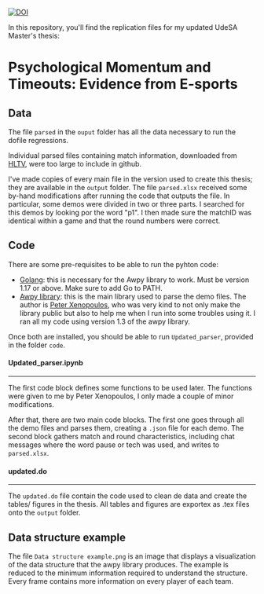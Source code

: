 [![DOI](https://zenodo.org/badge/506765367.svg)](https://zenodo.org/badge/latestdoi/506765367)


In this repository, you'll find the replication files for my updated UdeSA Master's thesis:

# Psychological Momentum and Timeouts: Evidence from E-sports

## Data
The file `parsed` in the `ouput` folder has all the data necessary to run the dofile regressions.

Individual parsed files containing match information, downloaded from [HLTV](https://www.hltv.org/results), were too large to include in github. 

I've made copies of every main file in the version used to create this thesis; they are available in the `output` folder. The file `parsed.xlsx` received some by-hand modifications after running the code that outputs the file. In particular, some demos were divided in two or three parts. I searched for this demos by looking por the word "p1". I then made sure the matchID was identical within a game and that the round numbers were correct.

## Code
There are some pre-requisites to be able to run the pyhton code:
- [Golang](https://go.dev/dl/): this is necessary for the Awpy library to work. Must be version 1.17 or above. Make sure to add Go to PATH.
- [Awpy library](https://awpy.readthedocs.io/en/latest/installation.html): this is the main library used to parse the demo files. The author is [Peter Xenopoulos](http://www.peterxeno.com/), who was very kind to not only make the library public but also to help me when I run into some troubles using it. I ran all my code using version 1.3 of the awpy library.

Once both are installed, you should be able to run `Updated_parser`, provided in the folder `code`.
#### Updated_parser.ipynb
---

The first code block defines some functions to be used later. The functions were given to me by Peter Xenopoulos, I only made a couple of minor modifications.

After that, there are two main code blocks. The first one goes through all the demo files and parses them, creating a `.json` file for each demo. The second block gathers match and round characteristics, including chat messages where the word pause or tech was used, and writes to `parsed.xlsx`.

#### updated.do
---
The `updated.do` file contain the code used to clean de data and create the tables/ figures in the thesis. All tables and figures are exportex as .tex files onto the `output` folder.

## Data structure example
The file `Data structure example.png` is an image that displays a visualization of the data structure that the awpy library produces. The example is reduced to the minimum information required to understand the structure. Every frame contains more information on every player of each team.
